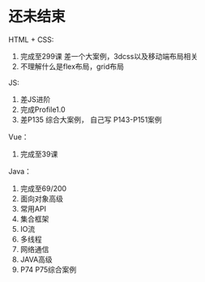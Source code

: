 # 还未结束

HTML + CSS:
1. 完成至299课 差一个大案例，3dcss以及移动端布局相关
2. 不理解什么是flex布局，grid布局

JS:
1. 差JS进阶
2. 完成Profile1.0
3. 差P135 综合大案例， 自己写 P143-P151案例

Vue：
1. 完成至39课



Java：
1. 完成至69/200
2. 面向对象高级
3. 常用API
4. 集合框架
5. IO流
6. 多线程
7. 网络通信
8. JAVA高级
9. P74 P75综合案例
